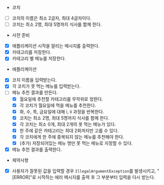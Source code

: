 - 코치
* [ ] 코치의 이름은 최소 2글자, 최대 4글자이다.
* [ ] 코치는 최소 2명, 최대 5명까지 식사를 함께 한다.

- 사전 준비
* [x] 애플리케이션 시작을 알리는 메시지를 출력한다.
* [x] 카테고리를 저장한다.
* [x] 카테고리 별 메뉴를 저장한다.

- 애플리케이션
* [x] 코치 이름을 입력받는다.
* [x] 각 코치가 못 먹는 메뉴를 입력받는다.
* [ ] 메뉴 추천 결과를 만든다.
  * [x] 월요일에 추천할 카테고리를 무작위로 정한다.
  * [x] 각 코치가 월요일에 먹을 메뉴를 추천한다.
  * [x] 화, 수, 목, 금요일에 대해 i, ii 과정을 반복한다.
  * [x] 코치는 최소 2명, 최대 5명까지 식사를 함께 한다.
  * [x] 각 코치는 최소 0개, 최대 2개의 못 먹는 메뉴가 있다.
  * [x] 한 주에 같은 카테고리는 최대 2회까지만 고를 수 있다.
  * [x] 각 코치에게 한 주에 중복되지 않는 메뉴를 추천해야 한다.
  * [x] (추가) 저장되어있는 메뉴 명만 못 먹는 메뉴로 지정할 수 있다.
* [x] 메뉴 추천 결과를 출력한다.

- 제약사항
* [x] 사용자가 잘못된 값을 입력할 경우 `IllegalArgumentException`를 발생시키고, "[ERROR]"로 시작하는 에러 메시지를 출력 후 그 부분부터 입력을 다시
  받는다.